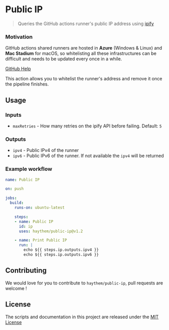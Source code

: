 # Public IP

> Queries the GitHub actions runner's public IP address using [ipify](https://www.ipify.org/)

### Motivation
GitHub actions shared runners are hosted in **Azure** (Windows & Linux) and **Mac Stadium** for macOS, so whitelisting all these infrastructures can be difficult and needs to be updated every once in a while.

[GitHub Help](https://help.github.com/en/actions/reference/virtual-environments-for-github-hosted-runners)

This action allows you to whitelist the runner's address and remove it once the pipeline finishes.

## Usage

### Inputs

* `maxRetries` - How many retries on the ipify API before failing. Default: `5`

### Outputs

* `ipv4` - Public IPv4 of the runner
* `ipv6` - Public IPv6 of the runner. If not available the `ipv4` will be returned


### Example workflow

```yaml
name: Public IP

on: push

jobs:
  build:
    runs-on: ubuntu-latest

    steps:
    - name: Public IP
      id: ip
      uses: haythem/public-ip@v1.2

    - name: Print Public IP
      run: |
        echo ${{ steps.ip.outputs.ipv4 }}
        echo ${{ steps.ip.outputs.ipv6 }}
```

## Contributing
We would love for you to contribute to `haythem/public-ip`, pull requests are welcome !

## License
The scripts and documentation in this project are released under the [MIT License](LICENSE)
